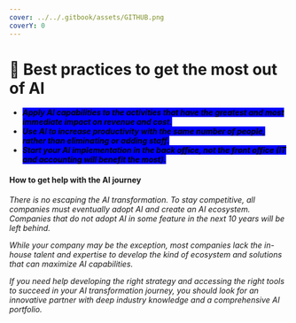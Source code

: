 ```yaml
---
cover: ../../.gitbook/assets/GITHUB.png
coverY: 0
---
```


# 🧿 Best practices to get the most out of AI

* _<mark style="background-color:blue;">**Apply AI capabilities to the activities that have the greatest and most immediate impact on revenue and cost.**</mark>_&#x20;
* _<mark style="background-color:blue;">**Use AI to increase productivity with the same number of people, rather than eliminating or adding staff.**</mark>_&#x20;
* _<mark style="background-color:blue;">**Start your AI implementation in the back office, not the front office (IT and accounting will benefit the most).**</mark>_

#### How to get help with the AI journey&#x20;

_There is no escaping the AI transformation. To stay competitive, all companies must eventually adopt AI and create an AI ecosystem. Companies that do not adopt AI in some feature in the next 10 years will be left behind._

_While your company may be the exception, most companies lack the in-house talent and expertise to develop the kind of ecosystem and solutions that can maximize AI capabilities._

_If you need help developing the right strategy and accessing the right tools to succeed in your AI transformation journey, you should look for an innovative partner with deep industry knowledge and a comprehensive AI portfolio._
